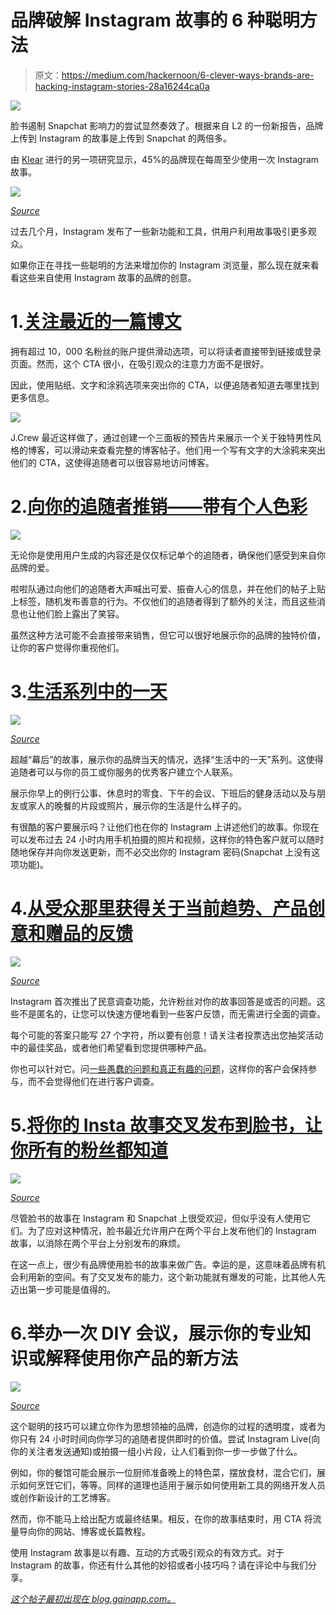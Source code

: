 # 品牌破解 Instagram 故事的 6 种聪明方法

> 原文：<https://medium.com/hackernoon/6-clever-ways-brands-are-hacking-instagram-stories-28a16244ca0a>

![](img/5fbbd14b5f4280dc0fbd7368ba7cf1e6.png)

脸书遏制 Snapchat 影响力的尝试显然奏效了。根据来自 L2 的一份新报告，品牌上传到 Instagram 的故事是上传到 Snapchat 的两倍多。

由 [Klear](http://www.socialmediatoday.com/social-business/new-study-shows-how-brands-are-using-instagram-stories-boost-their-messaging) 进行的另一项研究显示，45%的品牌现在每周至少使用一次 Instagram 故事。

![](img/f1a85b3d2b1bf6ac056d00e83bb31f05.png)

[*Source*](http://www.socialmediatoday.com/social-business/new-study-shows-how-brands-are-using-instagram-stories-boost-their-messaging)

过去几个月，Instagram 发布了一些新功能和工具，供用户利用故事吸引更多观众。

如果你正在寻找一些聪明的方法来增加你的 Instagram 浏览量，那么现在就来看看这些来自使用 Instagram 故事的品牌的创意。

# 1.[关注最近的一篇博文](https://instapage.com/blog/how-to-use-instagram-stories)

拥有超过 10，000 名粉丝的账户提供滑动选项，可以将读者直接带到链接或登录页面。然而，这个 CTA 很小，在吸引观众的注意力方面不是很好。

因此，使用贴纸、文字和涂鸦选项来突出你的 CTA，以便追随者知道去哪里找到更多信息。

![](img/0ed4d41a4718dd6917c1670d2c37a775.png)

J.Crew 最近这样做了，通过创建一个三面板的预告片来展示一个关于独特男性风格的博客，可以滑动来查看完整的博客帖子。他们用一个写有文字的大涂鸦来突出他们的 CTA，这使得追随者可以很容易地访问博客。

# 2.[向你的追随者推销——带有个人色彩](https://instapage.com/blog/how-to-use-instagram-stories)

![](img/3f68c8acdd181cbc82fd9101ae3edb8b.png)

无论你是使用用户生成的内容还是仅仅标记单个的追随者，确保他们感受到来自你品牌的爱。

啦啦队通过向他们的追随者大声喊出可爱、振奋人心的信息，并在他们的帖子上贴上标签，随机发布善意的行为。不仅他们的追随者得到了额外的关注，而且这些消息也让他们脸上露出了笑容。

虽然这种方法可能不会直接带来销售，但它可以很好地展示你的品牌的独特价值，让你的客户觉得你重视他们。

# 3.[生活系列中的一天](http://www.jennstrends.com/5-creative-ways-use-instagram-stories/)

![](img/dd9143be98bffed39c2be923a6b0b780.png)

[*Source*](https://pbs.twimg.com/media/DL8w2yPW4AAyJGu.jpg)

超越“幕后”的故事，展示你的品牌当天的情况，选择“生活中的一天”系列。这使得追随者可以与你的员工或你服务的优秀客户建立个人联系。

展示你早上的例行公事、休息时的零食、下午的会议、下班后的健身活动以及与朋友或家人的晚餐的片段或照片，展示你的生活是什么样子的。

有很酷的客户要展示吗？让他们也在你的 Instagram 上讲述他们的故事。你现在可以发布过去 24 小时内用手机拍摄的照片和视频，这样你的特色客户就可以随时随地保存并向你发送更新，而不必交出你的 Instagram 密码(Snapchat 上没有这项功能)。

# 4.[从受众那里获得关于当前趋势、产品创意和赠品的反馈](http://www.jennstrends.com/5-creative-ways-use-instagram-stories/)

![](img/5cc2676b7978cd1690dd7b31368273c5.png)

[*Source*](https://techcrunch.com/2017/10/03/instagram-stories-mimic-polly-with-new-polls/)

Instagram 首次推出了民意调查功能，允许粉丝对你的故事回答是或否的问题。这些不是匿名的，让您可以快速方便地看到一些客户反馈，而无需进行全面的调查。

每个可能的答案只能写 27 个字符，所以要有创意！请关注者投票选出您抽奖活动中的最佳奖品，或者他们希望看到您提供哪种产品。

你也可以针对它。问[一些愚蠢的问题和真正有趣的问题](http://www.socialmediatoday.com/news/6-instagram-poll-sticker-ideas-for-your-brand-or-business/506745/)，这样你的客户会保持参与，而不会觉得他们在进行客户调查。

# 5.[将你的 Insta 故事交叉发布到脸书，让你所有的粉丝都知道](https://techcrunch.com/2017/10/12/facebook-stories-for-pages/)

![](img/8972dc011ff62ef002fce3ef35cd98c7.png)

[*Source*](https://tctechcrunch2011.files.wordpress.com/2017/01/ios-stories.png?w=738)

尽管脸书的故事在 Instagram 和 Snapchat 上很受欢迎，但似乎没有人使用它们。为了应对这种情况，脸书最近允许用户在两个平台上发布他们的 Instagram 故事，以消除在两个平台上分别发布的麻烦。

在这一点上，很少有品牌使用脸书的故事来做广告。幸运的是，这意味着品牌有机会利用新的空间。有了交叉发布的能力，这个新功能就有爆发的可能，比其他人先迈出第一步可能是值得的。

# 6.举办一次 DIY 会议，展示你的专业知识或解释使用你产品的新方法

![](img/211350f1652b9e64cf2c848938e5b5a0.png)

[*Source*](http://www.refinery29.com/instagram-story-tips)

这个聪明的技巧可以建立你作为思想领袖的品牌，创造你的过程的透明度，或者为你只有 24 小时时间向你学习的追随者提供即时的价值。尝试 Instagram Live(向你的关注者发送通知)或拍摄一组小片段，让人们看到你一步一步做了什么。

例如，你的餐馆可能会展示一位厨师准备晚上的特色菜，摆放食材，混合它们，展示如何烹饪它们，等等。同样的道理也适用于展示如何使用新工具的网络开发人员或创作新设计的工艺博客。

然而，你不能马上给出配方或最终结果。相反，在你的故事结束时，用 CTA 将流量导向你的网站、博客或长篇教程。

使用 Instagram 故事是以有趣、互动的方式吸引观众的有效方式。对于 Instagram 的故事，你还有什么其他的妙招或者小技巧吗？请在评论中与我们分享。

[*这个帖子最初出现在 blog.gainapp.com。*](https://blog.gainapp.com)